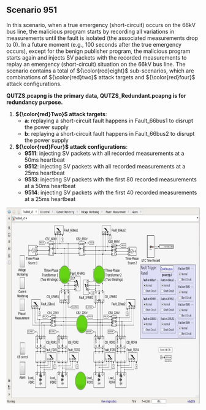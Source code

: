 ## Scenario 951
In this scenario,  when a true emergency (short-circuit) occurs on the 66kV bus line, the malicious program starts by recording all variations in measurements until the fault is isolated (the associated measurements drop to 0). In a future moment (e.g., 100 seconds after the true emergency occurs), except for the benign publisher program, the malicious program starts again and injects SV packets with the recorded measurements to replay an emergency (short-circuit) situation on the 66kV bus line. The scenario contains a total of ${\color{red}eight}$ sub-scenarios, which are combinations of ${\color{red}two}$ attack targets and ${\color{red}four}$ attack configurations.

**QUTZS.pcapng is the primary data, QUTZS_Redundant.pcapng is for redundancy purpose.**

1. **${\color{red}Two}$ attack targets**: 
   - **a**: replaying a short-circuit fault happens in Fault_66bus1 to disrupt the power supply
   - **b**: replaying a short-circuit fault happens in Fault_66bus2 to disrupt the power supply
2. **${\color{red}Four}$ attack configurations**:
   - **9511**: injecting SV packets with all recorded measurements at a 50ms heartbeat
   - **9512**: injecting SV packets with all recorded measurements at a 25ms heartbeat
   - **9513**: injecting SV packets with the first 80 recorded measurements at a 50ms heartbeat
   - **9514**: injecting SV packets with the first 40 recorded measurements at a 25ms heartbeat

<img src="https://github.com/CSCRC-SCREED/QUT-ZSS-2023-SV/blob/main/Datasets/PrimaryPlant.jpg" alt="" width="800" height="510" />
